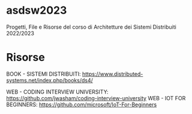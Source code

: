 # asdsw2023

Progetti, File e Risorse del corso di Architetture dei Sistemi Distribuiti 2022/2023

# Risorse

BOOK - SISTEMI DISTRIBUITI: https://www.distributed-systems.net/index.php/books/ds4/

WEB - CODING INTERVIEW UNIVERSITY: https://github.com/jwasham/coding-interview-university
WEB - IOT FOR BEGINNERS: https://github.com/microsoft/IoT-For-Beginners
